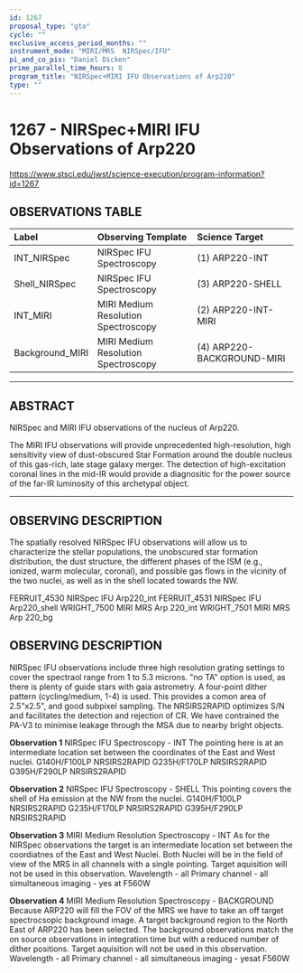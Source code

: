 ```yaml
---
id: 1267
proposal_type: "gto"
cycle: ""
exclusive_access_period_months: ""
instrument_mode: "MIRI/MRS  NIRSpec/IFU"
pi_and_co_pis: "Daniel Dicken"
prime_parallel_time_hours: 8
program_title: "NIRSpec+MIRI IFU Observations of Arp220"
type: ""
---
```

# 1267 - NIRSpec+MIRI IFU Observations of Arp220
https://www.stsci.edu/jwst/science-execution/program-information?id=1267
## OBSERVATIONS TABLE
| Label              | Observing Template                  | Science Target               |
| :----------------- | :---------------------------------- | :--------------------------- |
| INT_NIRSpec        | NIRSpec IFU Spectroscopy            | (1) ARP220-INT               |
| Shell_NIRSpec      | NIRSpec IFU Spectroscopy            | (3) ARP220-SHELL             |
| INT_MIRI           | MIRI Medium Resolution Spectroscopy | (2) ARP220-INT-MIRI          |
| Background_MIRI    | MIRI Medium Resolution Spectroscopy | (4) ARP220-BACKGROUND-MIRI |

---

## ABSTRACT

NIRSpec and MIRI IFU observations of the nucleus of Arp220.

The MIRI IFU observations will provide unprecedented high-resolution, high sensitivity view of dust-obscured Star Formation around the double nucleus of this gas-rich, late stage galaxy merger. The detection of high-excitation coronal lines in the mid-IR would provide a diagnositic for the power source of the far-IR luminosity of this archetypal object.

---

## OBSERVING DESCRIPTION

The spatially resolved NIRSpec IFU observations will allow us to characterize the stellar populations, the unobscured star formation distribution, the dust structure, the different phases of the ISM (e.g., ionized, warm molecular, coronal), and possible gas flows in the vicinity of the two nuclei, as well as in the shell located towards the NW.

FERRUIT_4530 NIRSpec IFU Arp220_int
FERRUIT_4531 NIRSpec IFU Arp220_shell
WRIGHT_7500 MIRI MRS Arp 220_int
WRIGHT_7501 MIRI MRS Arp 220_bg

## OBSERVING DESCRIPTION
NIRSpec IFU observations include three high resolution grating settings to cover the spectraol range from 1 to 5.3 microns.
"no TA" option is used, as there is plenty of guide stars with gaia astrometry.
A four-point dither pattern (cycling/medium, 1-4) is used. This provides a comon area of 2.5"x2.5", and good subpixel sampling.
The NRSIRS2RAPID optimizes S/N and facilitates the detection and rejection of CR.
We have contrained the PA-V3 to minimise leakage through the MSA due to nearby bright objects.

**Observation 1**
NIRSpec IFU Spectroscopy - INT
The pointing here is at an intermediate location set between the coordinates of the East and West nuclei.
G140H/F100LP NRSIRS2RAPID
G235H/F170LP NRSIRS2RAPID
G395H/F290LP NRSIRS2RAPID

**Observation 2**
NIRSpec IFU Spectroscopy - SHELL
This pointing covers the shell of Ha emission at the NW from the nuclei.
G140H/F100LP NRSIRS2RAPID
G235H/F170LP NRSIRS2RAPID
G395H/F290LP NRSIRS2RAPID

**Observation 3**
MIRI Medium Resolution Spectroscopy - INT
As for the NIRSpec observations the target is an intermediate location set between the coordiatnes of the East and West Nuclei. Both Nuclei will be in the field of view of the MRS in all channels with a single pointing.
Target aquisition will not be used in this observation.
Wavelength - all
Primary channel - all
simultaneous imaging - yes at F560W

**Observation 4**
MIRI Medium Resolution Spectroscopy - BACKGROUND
Because ARP220 will fill the FOV of the MRS we have to take an off target spectrocsopic background image. A target background region to the North East of ARP220 has been selected. The background observations match the on source observations in integration time but with a reduced number of dither positions.
Target aquisition will not be used in this observation.
Wavelength - all
Primary channel - all
simultaneous imaging - yesat F560W